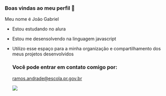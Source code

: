 ### Boas vindas ao meu perfil 🖤

Meu nome é João Gabriel

- Estou estudando no alura
- Estou me desensolvendo na linguagem javascript
- Utilizo esse espaço para a minha organização e compartilhamento dos meus projetos desenvolvidos

  ### Você pode entrar em contato comigo por:

  ramos.andrade@escola.pr.gov.br

  ![](https://media1.tenor.com/m/PuU2vT6osYIAAAAC/meow-kitty.gif)
